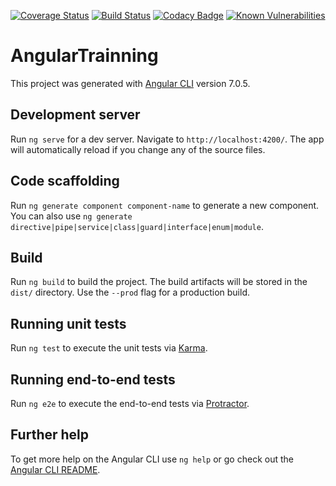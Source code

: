 [![Coverage Status](https://coveralls.io/repos/github/songeur/angular-trainning/badge.svg?branch=master)](https://coveralls.io/github/songeur/angular-trainning?branch=master)
[![Build Status](https://travis-ci.org/songeur/angular-trainning.svg?branch=master)](https://travis-ci.org/songeur/angular-trainning)
[![Codacy Badge](https://api.codacy.com/project/badge/Grade/678c2af118ff4067bc535b10431c072a)](https://www.codacy.com/app/songeur/angular-trainning?utm_source=github.com&amp;utm_medium=referral&amp;utm_content=songeur/angular-trainning&amp;utm_campaign=Badge_Grade)
[![Known Vulnerabilities](https://snyk.io/test/github/songeur/angular-trainning/badge.svg?targetFile=package.json)](https://snyk.io/test/github/songeur/angular-trainning?targetFile=package.json)


# AngularTrainning

This project was generated with [Angular CLI](https://github.com/angular/angular-cli) version 7.0.5.

## Development server

Run `ng serve` for a dev server. Navigate to `http://localhost:4200/`. The app will automatically reload if you change any of the source files.

## Code scaffolding

Run `ng generate component component-name` to generate a new component. You can also use `ng generate directive|pipe|service|class|guard|interface|enum|module`.

## Build

Run `ng build` to build the project. The build artifacts will be stored in the `dist/` directory. Use the `--prod` flag for a production build.

## Running unit tests

Run `ng test` to execute the unit tests via [Karma](https://karma-runner.github.io).

## Running end-to-end tests

Run `ng e2e` to execute the end-to-end tests via [Protractor](http://www.protractortest.org/).

## Further help

To get more help on the Angular CLI use `ng help` or go check out the [Angular CLI README](https://github.com/angular/angular-cli/blob/master/README.md).
